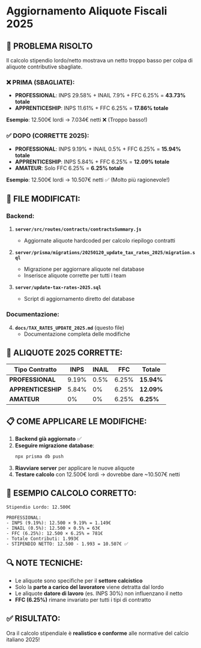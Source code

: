 # Aggiornamento Aliquote Fiscali 2025

## 🎯 **PROBLEMA RISOLTO**
Il calcolo stipendio lordo/netto mostrava un netto troppo basso per colpa di aliquote contributive sbagliate.

### **❌ PRIMA (SBAGLIATE):**
- **PROFESSIONAL**: INPS 29.58% + INAIL 7.9% + FFC 6.25% = **43.73% totale**
- **APPRENTICESHIP**: INPS 11.61% + FFC 6.25% = **17.86% totale**

**Esempio**: 12.500€ lordi → 7.034€ netti ❌ (Troppo basso!)

### **✅ DOPO (CORRETTE 2025):**
- **PROFESSIONAL**: INPS 9.19% + INAIL 0.5% + FFC 6.25% = **15.94% totale**
- **APPRENTICESHIP**: INPS 5.84% + FFC 6.25% = **12.09% totale**
- **AMATEUR**: Solo FFC 6.25% = **6.25% totale**

**Esempio**: 12.500€ lordi → 10.507€ netti ✅ (Molto più ragionevole!)

## 📂 **FILE MODIFICATI:**

### **Backend:**
1. **`server/src/routes/contracts/contractsSummary.js`**
   - Aggiornate aliquote hardcoded per calcolo riepilogo contratti

2. **`server/prisma/migrations/20250120_update_tax_rates_2025/migration.sql`**
   - Migrazione per aggiornare aliquote nel database
   - Inserisce aliquote corrette per tutti i team

3. **`server/update-tax-rates-2025.sql`**
   - Script di aggiornamento diretto del database

### **Documentazione:**
4. **`docs/TAX_RATES_UPDATE_2025.md`** (questo file)
   - Documentazione completa delle modifiche

## 🎯 **ALIQUOTE 2025 CORRETTE:**

| Tipo Contratto | INPS | INAIL | FFC | Totale |
|----------------|------|-------|-----|--------|
| **PROFESSIONAL** | 9.19% | 0.5% | 6.25% | **15.94%** |
| **APPRENTICESHIP** | 5.84% | 0% | 6.25% | **12.09%** |
| **AMATEUR** | 0% | 0% | 6.25% | **6.25%** |

## 📋 **COME APPLICARE LE MODIFICHE:**

1. **Backend già aggiornato** ✅
2. **Eseguire migrazione database**:
   ```bash
   npx prisma db push
   ```
3. **Riavviare server** per applicare le nuove aliquote
4. **Testare calcolo** con 12.500€ lordi → dovrebbe dare ~10.507€ netti

## 🧮 **ESEMPIO CALCOLO CORRETTO:**

```
Stipendio Lordo: 12.500€

PROFESSIONAL:
- INPS (9.19%): 12.500 × 9.19% = 1.149€
- INAIL (0.5%): 12.500 × 0.5% = 63€
- FFC (6.25%): 12.500 × 6.25% = 781€
- Totale Contributi: 1.993€
- STIPENDIO NETTO: 12.500 - 1.993 = 10.507€ ✅
```

## 🔍 **NOTE TECNICHE:**

- Le aliquote sono specifiche per il **settore calcistico**
- Solo la **parte a carico del lavoratore** viene detratta dal lordo
- Le aliquote **datore di lavoro** (es. INPS 30%) non influenzano il netto
- **FFC (6.25%)** rimane invariato per tutti i tipi di contratto

## ✅ **RISULTATO:**
Ora il calcolo stipendiale è **realistico e conforme** alle normative del calcio italiano 2025!













